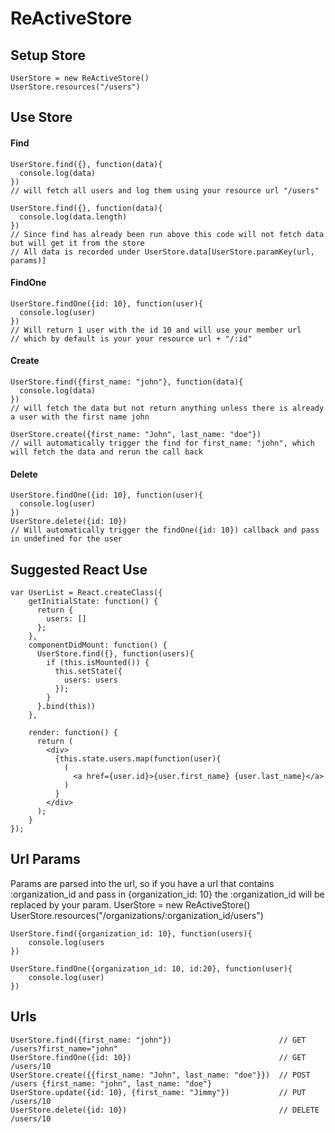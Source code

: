 # ReActiveStore
## Setup Store
    UserStore = new ReActiveStore()
    UserStore.resources("/users")

## Use Store
#### Find
    UserStore.find({}, function(data){
      console.log(data)
    })
    // will fetch all users and log them using your resource url "/users"
    
    UserStore.find({}, function(data){
      console.log(data.length)
    })
    // Since find has already been run above this code will not fetch data but will get it from the store
    // All data is recorded under UserStore.data[UserStore.paramKey(url, params)]

#### FindOne
    UserStore.findOne({id: 10}, function(user){
      console.log(user)
    })
    // Will return 1 user with the id 10 and will use your member url 
    // which by default is your your resource url + "/:id"
#### Create
    UserStore.find({first_name: "john"}, function(data){
      console.log(data)
    })
    // will fetch the data but not return anything unless there is already a user with the first name john
    
    UserStore.create({first_name: "John", last_name: "doe"})
    // will automatically trigger the find for first_name: "john", which will fetch the data and rerun the call back
#### Delete
    UserStore.findOne({id: 10}, function(user){
      console.log(user)
    })
    UserStore.delete({id: 10})
    // Will automatically trigger the findOne({id: 10}) callback and pass in undefined for the user
## Suggested React Use
    var UserList = React.createClass({
        getInitialState: function() {
          return {
            users: []
          };
        },
        componentDidMount: function() {
          UserStore.find({}, function(users){
            if (this.isMounted()) {
              this.setState({
                users: users
              });
            }
          }.bind(this))
        },
      
        render: function() {
          return (
            <div>
              {this.state.users.map(function(user){
                (
                  <a href={user.id}>{user.first_name} {user.last_name}</a>
                )
              }
            </div>
          );
        }
    });

## Url Params
Params are parsed into the url, so if you have a url that contains :organization_id and pass in {organization_id: 10}
the :organization_id will be replaced by your param.
    UserStore = new ReActiveStore()
    UserStore.resources("/organizations/:organization_id/users")
    
    UserStore.find({organization_id: 10}, function(users){
        console.log(users
    })
    
    UserStore.findOne({organization_id: 10, id:20}, function(user){
        console.log(user)
    })
        

## Urls
    UserStore.find({first_name: "john"})                        // GET      /users?first_name="john"
    UserStore.findOne({id: 10})                                 // GET      /users/10
    UserStore.create({{first_name: "John", last_name: "doe"}})  // POST     /users {first_name: "john", last_name: "doe"}
    UserStore.update({id: 10}, {first_name: "Jimmy"})           // PUT      /users/10
    UserStore.delete({id: 10})                                  // DELETE   /users/10
        
